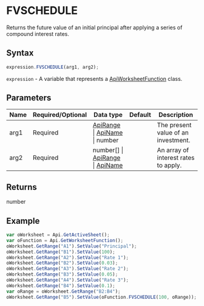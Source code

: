 # FVSCHEDULE

Returns the future value of an initial principal after applying a series of compound interest rates.

## Syntax

```javascript
expression.FVSCHEDULE(arg1, arg2);
```

`expression` - A variable that represents a [ApiWorksheetFunction](../ApiWorksheetFunction.md) class.

## Parameters

| **Name** | **Required/Optional** | **Data type** | **Default** | **Description** |
| ------------- | ------------- | ------------- | ------------- | ------------- |
| arg1 | Required | [ApiRange](../../ApiRange/ApiRange.md) \| [ApiName](../../ApiName/ApiName.md) \| number |  | The present value of an investment. |
| arg2 | Required | number[] \| [ApiRange](../../ApiRange/ApiRange.md) \| [ApiName](../../ApiName/ApiName.md) |  | An array of interest rates to apply. |

## Returns

number

## Example



```javascript
var oWorksheet = Api.GetActiveSheet();
var oFunction = Api.GetWorksheetFunction();
oWorksheet.GetRange("A1").SetValue("Principal");
oWorksheet.GetRange("B1").SetValue(100);
oWorksheet.GetRange("A2").SetValue("Rate 1");
oWorksheet.GetRange("B2").SetValue(0.03);
oWorksheet.GetRange("A3").SetValue("Rate 2");
oWorksheet.GetRange("B3").SetValue(0.05);
oWorksheet.GetRange("A4").SetValue("Rate 3");
oWorksheet.GetRange("B4").SetValue(0.1);
var oRange = oWorksheet.GetRange("B2:B4");
oWorksheet.GetRange("B5").SetValue(oFunction.FVSCHEDULE(100, oRange));
```
